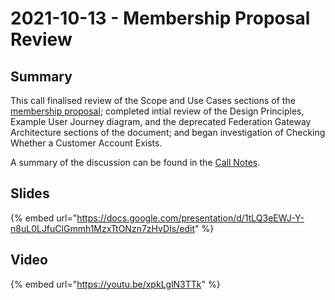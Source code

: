 # 2021-10-13 - Membership Proposal Review

## Summary

This call finalised review of the Scope and Use Cases sections of the [membership proposal](https://docs.google.com/document/d/1mjmb-si95H\_YK9qeNIhyTBfstGI-2NPAycz0y78GYGc/edit?usp=sharing); completed intial review of the Design Principles, Example User Journey diagram, and the deprecated Federation Gateway Architecture sections of the document; and began investigation of Checking Whether a Customer Account Exists.

A summary of the discussion can be found in the [Call Notes](https://docs.google.com/document/d/1ZCzyqpbX\_QfjnYgrLTd8CU3TNT49mGLhy8iR4wHNYQo/edit?usp=sharing).

## Slides

{% embed url="https://docs.google.com/presentation/d/1tLQ3eEWJ-Y-n8uL0LJfuClGmmh1MzxTtONzn7zHvDIs/edit" %}

## Video

{% embed url="https://youtu.be/xpkLglN3TTk" %}
